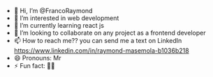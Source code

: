 - 👋 Hi, I’m @FrancoRaymond
- 👀 I’m interested in web development
- 🌱 I’m currently learning react js
- 💞️ I’m looking to collaborate on any project as a frontend developer 
- 📫 How to reach me?? you can send me a text on LinkedIn https://www.linkedin.com/in/raymond-masemola-b1036b218
- 😄 Pronouns: Mr
- ⚡ Fun fact: 🤷‍♂️

<!---
FrancoRaymond/FrancoRaymond is a ✨ special ✨ repository because its `README.md` (this file) appears on your GitHub profile.
You can click the Preview link to take a look at your changes.
--->
